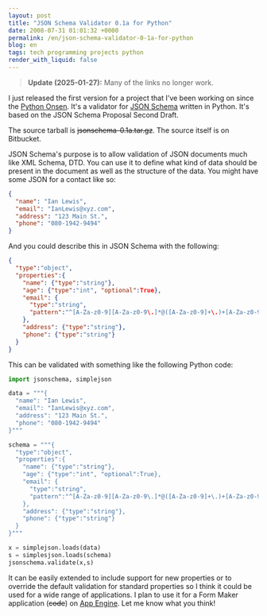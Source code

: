 ```yaml
---
layout: post
title: "JSON Schema Validator 0.1a for Python"
date: 2008-07-31 01:01:32 +0000
permalink: /en/json-schema-validator-0-1a-for-python
blog: en
tags: tech programming projects python
render_with_liquid: false
---
```


> **Update (2025-01-27):** Many of the links no longer work.

I just released the first version for a project that I've been working on since
the [Python Onsen](http://www.ianlewis.org/index.php/en/python-onsen). It's a
validator for [JSON Schema](https://json-schema.org/) written
in Python. It's based on the JSON Schema Proposal Second Draft.

The source tarball is ~~jsonschema-0.1a.tar.gz~~. The source itself is on
Bitbucket.

JSON Schema's purpose is to allow validation of JSON documents much like XML
Schema, DTD. You can use it to define what kind of data should be present in the
document as well as the structure of the data. You might have some JSON for a
contact like so:

```json
{
  "name": "Ian Lewis",
  "email": "IanLewis@xyz.com",
  "address": "123 Main St.",
  "phone": "080-1942-9494"
}
```

And you could describe this in JSON Schema with the following:

```json
{
  "type":"object",
  "properties":{
    "name": {"type":"string"},
    "age": {"type":"int", "optional":True},
    "email": {
      "type":"string",
      "pattern":"^[A-Za-z0-9][A-Za-z0-9\.]*@([A-Za-z0-9]+\.)+[A-Za-z0-9]+$"
    },
    "address": {"type":"string"},
    "phone": {"type":"string"}
  }
}
```

This can be validated with something like the following Python code:

```python
import jsonschema, simplejson

data = """{
  "name": "Ian Lewis",
  "email": "IanLewis@xyz.com",
  "address": "123 Main St.",
  "phone": "080-1942-9494"
}"""

schema = """{
  "type":"object",
  "properties":{
    "name": {"type":"string"},
    "age": {"type":"int", "optional":True},
    "email": {
      "type":"string",
      "pattern":"^[A-Za-z0-9][A-Za-z0-9\.]*@([A-Za-z0-9]+\.)+[A-Za-z0-9]+$"
    },
    "address": {"type":"string"},
    "phone": {"type":"string"}
  }
}"""

x = simplejson.loads(data)
s = simplesjson.loads(schema)
jsonschema.validate(x,s)
```

It can be easily extended to include support for new properties or to override
the default validation for standard properties so I think it could be used for
a wide range of applications. I plan to use it for a Form Maker application
(~~code~~) on [App Engine](https://cloud.google.com/appengine). Let me know
what you think!
